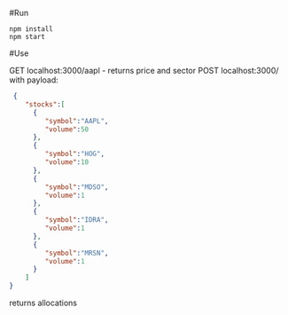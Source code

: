 #Run
```shell
npm install
npm start
```
#Use

GET localhost:3000/aapl - returns price and sector
POST localhost:3000/ with payload:
```json
 {
    "stocks":[
      {
         "symbol":"AAPL",
         "volume":50
      },
      {
         "symbol":"HOG",
         "volume":10
      },
      {
         "symbol":"MDSO",
         "volume":1
      },
      {
         "symbol":"IDRA",
         "volume":1
      },
      {
         "symbol":"MRSN",
         "volume":1
      }
    ]
}
```
returns allocations

